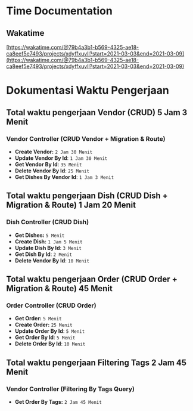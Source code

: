 # Time Documentation

## Wakatime

[https://wakatime.com/@79b4a3b1-b569-4325-ae18-ca8eef5e7493/projects/xdyffxuvll?start=2021-03-03&end=2021-03-09](https://wakatime.com/@79b4a3b1-b569-4325-ae18-ca8eef5e7493/projects/xdyffxuvll?start=2021-03-03&end=2021-03-09)

# Dokumentasi Waktu Pengerjaan

## Total waktu pengerjaan Vendor (CRUD) 5 Jam 3 Menit

### Vendor Controller (CRUD Vendor + Migration & Route)

-   **Create Vendor:** `2 Jam 30 Menit`
-   **Update Vendor By Id**: `1 Jam 30 Menit`
-   **Get Vendor By Id**: `35 Menit`
-   **Delete Vendor By Id**: `25 Menit`
-   **Get Dishes By Vendor Id**: `1 Jam 3 Menit`

## Total waktu pengerjaan Dish (CRUD Dish + Migration & Route) 1 Jam 20 Menit

### Dish Controller (CRUD Dish)

-   **Get Dishes:** `5 Menit`
-   **Create Dish:** `1 Jam 5 Menit`
-   **Update Dish By Id**: `3 Menit`
-   **Get Dish By Id**: `2 Menit`
-   **Delete Vendor By Id**: `10 Menit`

## Total waktu pengerjaan Order (CRUD Order + Migration & Route) 45 Menit

### Order Controller (CRUD Order)

-   **Get Order:** `5 Menit`
-   **Create Order:** `25 Menit`
-   **Update Order By Id**: `5 Menit`
-   **Get Order By Id**: `5 Menit`
-   **Delete Order By Id**: `10 Menit`

## Total waktu pengerjaan Filtering Tags 2 Jam 45 Menit

### Vendor Controller (Filtering By Tags Query)

-   **Get Order By Tags:** `2 Jam 45 Menit`
